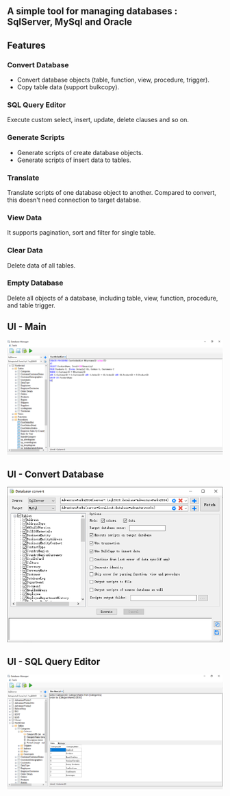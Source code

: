 ## A simple tool for managing databases : SqlServer, MySql and Oracle

## Features
### Convert Database
 * Convert database objects (table, function, view, procedure, trigger).
 * Copy table data (support bulkcopy).

### SQL Query Editor
  Execute custom select, insert, update, delete clauses and so on.
 
### Generate Scripts
  * Generate scripts of create database objects.
  * Generate scripts of insert data to tables.
  
### Translate
   Translate scripts of one database object to another. Compared to convert, this doesn't need connection to target databse.
   
### View Data
  It supports pagination, sort and filter for single table.
  
### Clear Data
  Delete data of all tables.
  
### Empty Database
  Delete all objects of a database, including table, view, function, procedure, and table trigger.

## UI - Main
![Main](https://github.com/victor-wiki/StaticResources/blob/master/StaticResources/images/projs/DatabaseManager/Main.png?raw=true&rid=1)

## UI - Convert Database
![Convert database](https://github.com/victor-wiki/StaticResources/blob/master/StaticResources/images/projs/DatabaseManager/Convert.png?raw=true&rid=1)

## UI - SQL Query Editor
![SQL Query Editor](https://github.com/victor-wiki/StaticResources/blob/master/StaticResources/images/projs/DatabaseManager/QueryEditor.png?raw=true&rid=1)

